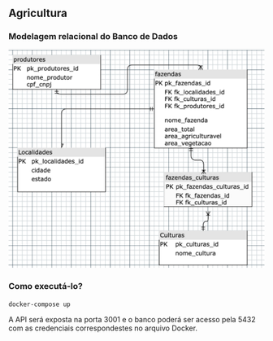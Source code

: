 ## Agricultura

### Modelagem relacional do Banco de Dados

![Modelagem](database.png)

### Como executá-lo?

```
docker-compose up
```

A API será exposta na porta 3001 e o banco poderá ser acesso pela 5432 com as credenciais correspondestes no arquivo Docker.
